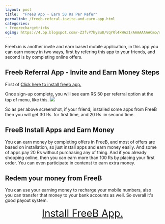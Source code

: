```yaml
---
layout: post
title:  "FreeB App - Earn 50 Rs Per Refer"
permalink: /freeb-referal-invite-and-earn-app.html
categories: 
- freerechargetricks
ogimg: https://4.bp.blogspot.com/-Z3fvP7ky8uU/VqYRl4kWAzI/AAAAAAAACmo/sqYq8KTcVco/s1600/freeb-invite-and-earn-free-recharge.png
---
```


Freeb.in is another invite and earn based mobile application, in this app you can earn money in two ways, first by refering this app to your friends, and second  is by completing online offers.

## Freeb Referral App - Invite and Earn Money Steps ##

First of <a href="http://www.freeb.in/FreeB/ws/invite/M_4OS74027" rel="nofollow" target="_blank">Click here to install freeb app.</a>

Once sign-up complete, you will see earn RS 50 per referral option at the top of menu, like this.
<img src="https://4.bp.blogspot.com/-Z3fvP7ky8uU/VqYRl4kWAzI/AAAAAAAACmo/sqYq8KTcVco/s1600/freeb-invite-and-earn-free-recharge.png"/>

So as per above screenshot, if your friend, installed some apps from FreeB then you will get 30 Rs. for first time, and 20 Rs. in second time. 

## FreeB Install Apps and Earn Money ##

You can earn money by completing offers in FreeB, and most of offers are based on installation, so just install apps and earn money easily. And some of apps pay 20 Rs without purchasing any of thing. And if you already shopping online, then you can earn more than 100 Rs by placing your first order. You can even participate in contenst to earn extra money. 

## Redem your money from FreeB ##
You can use your earning money to recharge your mobile numbers, also you can transfer that money to your bank accounts as well. So overall it's good payout system. 

<center><a style="font-size: xx-large" href="http://www.freeb.in/FreeB/ws/invite/M_4OS74027" rel="nofollow " target="_blank">Install FreeB App.</a></center>
